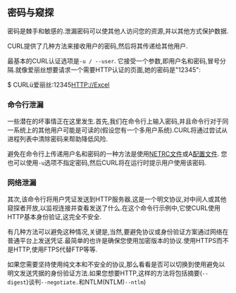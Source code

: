 
## 密码与窥探

密码是棘手和敏感的.泄漏密码可以使其他人访问您的资源,并以其他方式保护数据.

CURL提供了几种方法来接收用户的密码,然后将其传递给其他用户.

最基本的CURL认证选项是`-u / --user`. 它接受一个参数,即用户名和密码,冒号分隔.就像爱丽丝想要请求一个需要HTTP认证的页面,她的密码是"12345":

$ CURLü爱丽丝:12345[HTTP://Excel](http://example.com/)

### 命令行泄漏

一些潜在的坏事情正在这里发生.首先,我们在命令行上输入密码,并且命令行对于同一系统上的其他用户可能是可读的(假设您有一个多用户系统).CURL将通过尝试从进程列表中清除密码来帮助降低风险.

避免在命令行上传递用户名和密码的一种方法是使用[NETRC文件](usingcurl-netrc.md)或A[配置文件](cmdline-configfile.md). 您也可以使用`-u`选项不指定密码,然后CURL将在运行时提示用户使用该密码.

### 网络泄漏

其次,该命令行将用户凭证发送到HTTP服务器,这是一个明文协议,对中间人或其他窥探者开放,以监视连接并查看发送了什么.在这个命令行示例中,它使CURL使用HTTP基本身份验证,这完全不安全.

有几种方法可以避免这种情况,关键是,当然,要避免协议或身份验证方案通过网络在普通平台上发送凭证.最简单的也许是确保您使用加密版本的协议.使用HTTPS而不是HTTP,使用FTPS代替FTP等等.

如果您需要坚持使用纯文本和不安全的协议,那么看看是否可以切换到使用避免以明文发送凭据的身份验证方法.如果您想要HTTP,这样的方法将包括摘要(`--digest`)谈判`--negotiate.`和NTLM(NTLM)`--ntlm`)
